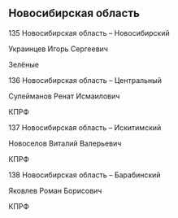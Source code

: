## Новосибирская область
   
   135 Новосибирская область – Новосибирский
   
   Украинцев Игорь Сергеевич
   
   Зелёные
   
   136 Новосибирская область – Центральный
   
   Сулейманов Ренат Исмаилович
   
   КПРФ
   
   137 Новосибирская область – Искитимский
   
   Новоселов Виталий Валерьевич
   
   КПРФ
   
   138 Новосибирская область – Барабинский
   
   Яковлев Роман Борисович
   
   КПРФ
   
